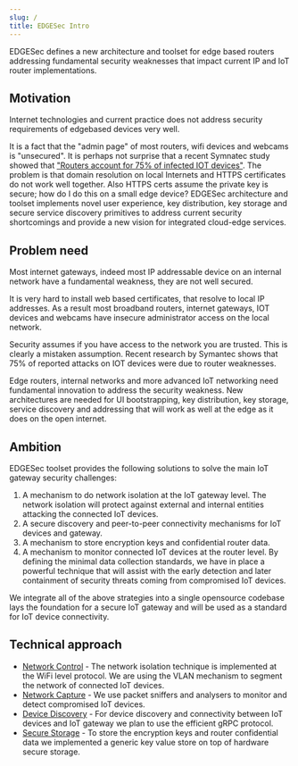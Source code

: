 ```yaml
---
slug: /
title: EDGESec Intro
---
```


EDGESec defines a new architecture and toolset for edge based routers addressing fundamental security weaknesses that impact current IP and IoT router implementations.

## Motivation

Internet technologies and current practice does not address security requirements of edgebased devices very well.

It is a fact that the "admin page" of most routers, wifi devices and webcams is "unsecured". It is perhaps not surprise that a recent Symnatec study showed that ["Routers account for 75% of infected IOT devices"](https://docs.broadcom.com/docs/istr-24-2019-en). The problem is that domain resolution on local Internets and HTTPS certificates do not work well together. Also HTTPS certs assume the private key is secure; how do I do this on a small edge device? EDGESec architecture and toolset implements novel user experience, key distribution, key storage and secure service discovery primitives to address current security shortcomings and provide a new vision for integrated cloud-edge services.

## Problem need

Most internet gateways, indeed most IP addressable device on an internal network have a fundamental weakness, they are not well secured.

It is very hard to install web based certificates, that resolve to local IP addresses. As a result most broadband routers, internet gateways, IOT devices and webcams have insecure administrator access on the local network.

Security assumes if you have access to the network you are trusted. This is clearly a mistaken assumption. Recent research by Symantec shows that 75% of reported attacks on IOT devices were due to router weaknesses.

Edge routers, internal networks and more advanced IoT networking need fundamental innovation to address the security weakness. New architectures are needed for UI bootstrapping, key distribution, key storage, service discovery and addressing that will work as well at the edge as it does on the open internet.

## Ambition

EDGESec toolset provides the following solutions to solve the main IoT gateway security challenges:
1. A mechanism to do network isolation at the IoT gateway level. The network isolation will protect against external and internal entities attacking the connected IoT devices.
2. A secure discovery and peer-to-peer connectivity mechanisms for IoT devices and gateway.
3. A mechanism to store encryption keys and confidential router data.
4. A mechanism to monitor connected IoT devices at the router level. By defining the minimal data collection standards, we have in place a powerful technique that will assist with the early detection and later containment of security threats coming from compromised IoT devices.

We integrate all of the above strategies into a single opensource codebase lays the foundation for a secure IoT gateway and will be used as a standard for IoT device connectivity.

## Technical approach

* [Network Control](control.md) - The network isolation technique is implemented at the WiFi level protocol. We are using the VLAN mechanism to segment the network of connected IoT devices.
* [Network Capture](capture.md) - We use packet sniffers and analysers to monitor and detect compromised IoT devices.
* [Device Discovery](discovery.md) - For device discovery and connectivity between IoT devices and IoT gateway we plan to use the efficient gRPC protocol.
* [Secure Storage](storage.md) - To store the encryption keys and router confidential data we implemented a generic key value store on top of hardware secure storage.
